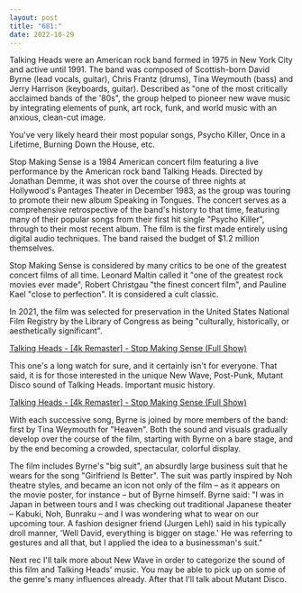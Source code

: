 ```yaml
---
layout: post
title: "681:"
date: 2022-10-29
---
```


Talking Heads were an American rock band formed in 1975 in New York City and active until 1991\. The band was composed of Scottish-born David Byrne (lead vocals, guitar), Chris Frantz (drums), Tina Weymouth (bass) and Jerry Harrison (keyboards, guitar). Described as "one of the most critically acclaimed bands of the '80s", the group helped to pioneer new wave music by integrating elements of punk, art rock, funk, and world music with an anxious, clean-cut image.

You've very likely heard their most popular songs, Psycho Killer, Once in a Lifetime, Burning Down the House, etc.

Stop Making Sense is a 1984 American concert film featuring a live performance by the American rock band Talking Heads. Directed by Jonathan Demme, it was shot over the course of three nights at Hollywood's Pantages Theater in December 1983, as the group was touring to promote their new album Speaking in Tongues. The concert serves as a comprehensive retrospective of the band's history to that time, featuring many of their popular songs from their first hit single "Psycho Killer", through to their most recent album. The film is the first made entirely using digital audio techniques. The band raised the budget of $1.2 million themselves.

Stop Making Sense is considered by many critics to be one of the greatest concert films of all time. Leonard Maltin called it "one of the greatest rock movies ever made", Robert Christgau "the finest concert film", and Pauline Kael "close to perfection". It is considered a cult classic.

In 2021, the film was selected for preservation in the United States National Film Registry by the Library of Congress as being "culturally, historically, or aesthetically significant".

[Talking Heads \- \[4k Remaster\] \- Stop Making Sense  (Full Show)](https://youtu.be/-oVami1uT7Q)

This one's a long watch for sure, and it certainly isn't for everyone. That said, it is for those interested in the unique New Wave, Post-Punk, Mutant Disco sound of Talking Heads. Important music history.

[Talking Heads \- \[4k Remaster\] \- Stop Making Sense  (Full Show)](https://youtu.be/-oVami1uT7Q)

With each successive song, Byrne is joined by more members of the band: first by Tina Weymouth for "Heaven". Both the sound and visuals gradually develop over the course of the film, starting with Byrne on a bare stage, and by the end becoming a crowded, spectacular, colorful display.

The film includes Byrne's "big suit", an absurdly large business suit that he wears for the song "Girlfriend Is Better". The suit was partly inspired by Noh theatre styles, and became an icon not only of the film – as it appears on the movie poster, for instance – but of Byrne himself. Byrne said: "I was in Japan in between tours and I was checking out traditional Japanese theater – Kabuki, Noh, Bunraku – and I was wondering what to wear on our upcoming tour. A fashion designer friend (Jurgen Lehl) said in his typically droll manner, 'Well David, everything is bigger on stage.' He was referring to gestures and all that, but I applied the idea to a businessman's suit."

Next rec I'll talk more about New Wave in order to categorize the sound of this film and Talking Heads' music. You may be able to pick up on some of the genre's many influences already. After that I'll talk about Mutant Disco.
